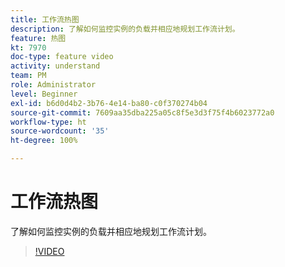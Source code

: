 ```yaml
---
title: 工作流热图
description: 了解如何监控实例的负载并相应地规划工作流计划。
feature: 热图
kt: 7970
doc-type: feature video
activity: understand
team: PM
role: Administrator
level: Beginner
exl-id: b6d0d4b2-3b76-4e14-ba80-c0f370274b04
source-git-commit: 7609aa35dba225a05c8f5e3d3f75f4b6023772a0
workflow-type: ht
source-wordcount: '35'
ht-degree: 100%

---
```


# 工作流热图

了解如何监控实例的负载并相应地规划工作流计划。

>[!VIDEO](https://video.tv.adobe.com/v/25558?quality=12)

